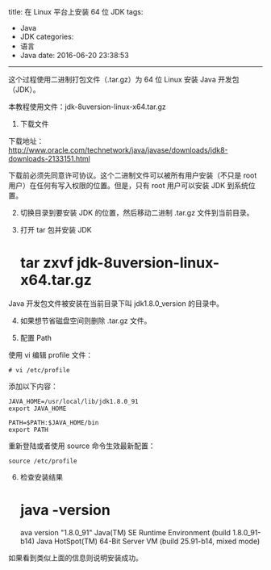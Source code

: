 title: 在 Linux 平台上安装 64 位 JDK
tags:
  - Java
  - JDK
categories:
  - 语言
  - Java
date: 2016-06-20 23:38:53
---

这个过程使用二进制打包文件（.tar.gz）为 64 位 Linux 安装 Java 开发包（JDK）。

<!-- more -->

本教程使用文件：jdk-8uversion-linux-x64.tar.gz

1. 下载文件

下载地址：<http://www.oracle.com/technetwork/java/javase/downloads/jdk8-downloads-2133151.html>

下载前必须先同意许可协议。这个二进制文件可以被所有用户安装（不只是 root 用户）在任何有写入权限的位置。但是，只有 root 用户可以安装 JDK 到系统位置。

2. 切换目录到要安装 JDK 的位置，然后移动二进制 .tar.gz 文件到当前目录。

3. 打开 tar 包并安装 JDK

    # tar zxvf jdk-8uversion-linux-x64.tar.gz

Java 开发包文件被安装在当前目录下叫 jdk1.8.0_version 的目录中。

4. 如果想节省磁盘空间则删除 .tar.gz 文件。

5. 配置 Path

使用 vi 编辑 profile 文件：

    # vi /etc/profile

添加以下内容：

    JAVA_HOME=/usr/local/lib/jdk1.8.0_91
    export JAVA_HOME

    PATH=$PATH:$JAVA_HOME/bin
    export PATH

重新登陆或者使用 source 命令生效最新配置：

    source /etc/profile

6. 检查安装结果

    # java -version
    ava version "1.8.0_91"
    Java(TM) SE Runtime Environment (build 1.8.0_91-b14)
    Java HotSpot(TM) 64-Bit Server VM (build 25.91-b14, mixed mode)

如果看到类似上面的信息则说明安装成功。
